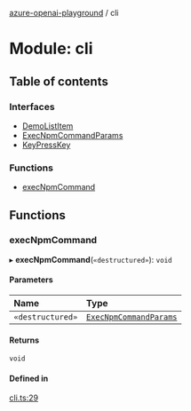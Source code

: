 [azure-openai-playground](../README.md) / cli

# Module: cli

## Table of contents

### Interfaces

- [DemoListItem](../interfaces/cli.DemoListItem.md)
- [ExecNpmCommandParams](../interfaces/cli.ExecNpmCommandParams.md)
- [KeyPressKey](../interfaces/cli.KeyPressKey.md)

### Functions

- [execNpmCommand](cli.md#execnpmcommand)

## Functions

### execNpmCommand

▸ **execNpmCommand**(`«destructured»`): `void`

#### Parameters

| Name | Type |
| :------ | :------ |
| `«destructured»` | [`ExecNpmCommandParams`](../interfaces/cli.ExecNpmCommandParams.md) |

#### Returns

`void`

#### Defined in

[cli.ts:29](https://github.com/CU-CommunityApps/ct-azure-openai-playground/blob/fc40831/src/lib/cli.ts#L29)
